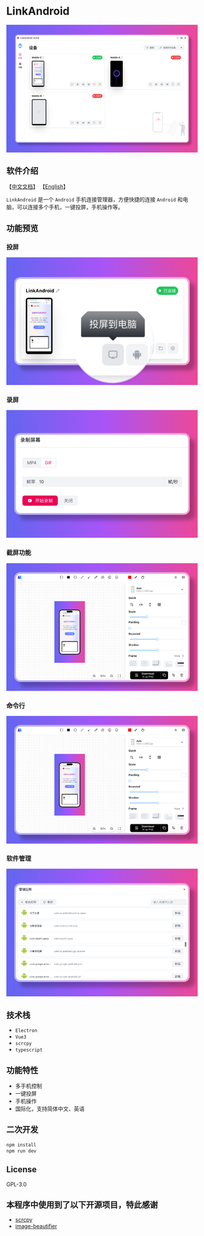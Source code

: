 # LinkAndroid

![](./screenshots/cn/home.png)

## 软件介绍

【[中文文档](./README-CN.md)】 【[English](./README.md)】

`LinkAndroid` 是一个 `Android` 手机连接管理器，方便快捷的连接 `Android` 和电脑，可以连接多个手机，一键投屏，手机操作等。

## 功能预览

### 投屏

![](./screenshots/cn/mirror.png)

### 录屏

![](./screenshots/cn/screenrecord.png)

### 截屏功能

![](./screenshots/cn/screenshot.png)

### 命令行

![](./screenshots/cn/screenshot.png)

### 软件管理

![](./screenshots/cn/appmanage.png)

## 技术栈

- `Electron`
- `Vue3`
- `scrcpy`
- `typescript`

## 功能特性

- 多手机控制
- 一键投屏
- 手机操作
- 国际化，支持简体中文、英语

## 二次开发

```
npm install
npm run dev
```

## License

GPL-3.0

## 本程序中使用到了以下开源项目，特此感谢

- [scrcpy](https://github.com/Genymobile/scrcpy)
- [image-beautifier](https://github.com/CH563/image-beautifier)
